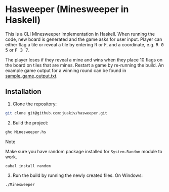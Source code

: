 # Hasweeper (Minesweeper in Haskell)

This is a CLI Minesweeper implementation in Haskell. When running the code, new board is generated and the game asks for user input. Player can either flag a tile or reveal a tile by entering R or F, and a coordinate, e.g. <kbd>R 0 5</kbd> or <kbd>F 3 7</kbd>.

The player loses if they reveal a mine and wins when they place 10 flags on the board on tiles that are mines. Restart a game by re-running the build. An example game output for a winning round can be found in [sample_game_output.txt](sample_game_output.txt).

## Installation

1. Clone the repository:
```bash
git clone git@github.com:juakiv/hasweeper.git
```

2. Build the project:
```bash
ghc Minesweeper.hs
```

> [!NOTE]
> Make sure you have random package installed for `System.Random` module to work.
> 
> `cabal install random`

3. Run the build by running the newly created files. On Windows:
```bash
./Minesweeper
```